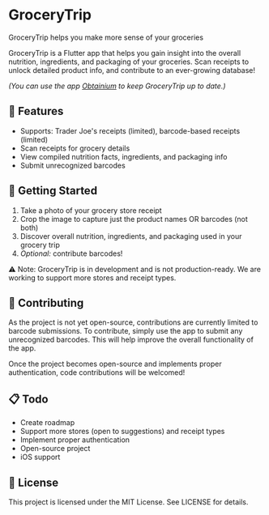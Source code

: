 # GroceryTrip
GroceryTrip helps you make more sense of your groceries

GroceryTrip is a Flutter app that helps you gain insight into the overall nutrition, ingredients, and packaging of your groceries. Scan receipts to unlock detailed product info, and contribute to an ever-growing database!

*(You can use the app [Obtainium](https://github.com/ImranR98/Obtainium) to keep GroceryTrip up to date.)*

## 🌟 Features
- Supports: Trader Joe's receipts (limited), barcode-based receipts (limited)
- Scan receipts for grocery details
- View compiled nutrition facts, ingredients, and packaging info
- Submit unrecognized barcodes

## 🚀 Getting Started
1. Take a photo of your grocery store receipt
2. Crop the image to capture just the product names OR barcodes (not both)
3. Discover overall nutrition, ingredients, and packaging used in your grocery trip
4. *Optional:* contribute barcodes!

⚠️ Note: GroceryTrip is in development and is not production-ready. We are working to support more stores and receipt types.

## 🤝 Contributing
As the project is not yet open-source, contributions are currently limited to barcode submissions. To contribute, simply use the app to submit any unrecognized barcodes. This will help improve the overall functionality of the app.

Once the project becomes open-source and implements proper authentication, code contributions will be welcomed!

## 📋 Todo
- Create roadmap
- Support more stores (open to suggestions) and receipt types 
- Implement proper authentication 
- Open-source project
- iOS support

## 📄 License
This project is licensed under the MIT License. See LICENSE for details.
